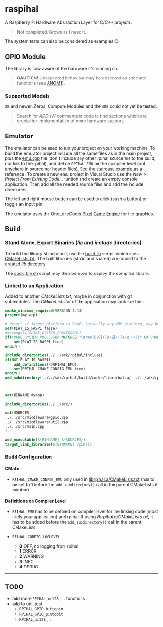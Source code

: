 # raspihal

A Raspberry Pi Hardware Abstraction Layer for C/C++ projects.

> Not completed. Grows as I need it.

The system tests can also be considered as examples :wink:



## GPIO Module

The library is now aware of the hardware it's running on.

> __CAUTION!__ Unexpected behaviour may be observed on alternate functions (see [ANOM1](anomalies.md#anom1---gpio-alternate-function-registers)).

### Supported Models
`2B` and newer. Zeros, Compute Modules and the `400` could not yet be tested.

> Search for _ADDHW_ comments in code to find sections which are crucial for implementation of more hardware support.



## Emulator

The emulator can be used to run your project on your working machine. To build the emulator project
include all the same files as in the main project, plus the [emu.cpp](src/emu/emu.cpp) file (don't include any other
rpihal source file to the build, nor link to the rpihal), and define `RPIHAL_EMU` on the compiler level (not anyehere in
source nor header files). See the [staircase example](examples/staircase/emu/cmake/CMakeLists.txt#L19) as a reference.
To create a new emu project in Visual Studio use the _New > Project From Existing Code..._ funtion and create an empty
console application. Then add all the needed source files and add the include directories.

The left and right mouse button can be used to click (push a button) or toggle an input pin.

The emulator uses the OneLoneCoder [Pixel Game Engine](https://github.com/OneLoneCoder/olcPixelGameEngine) for the graphics.



## Build

### Stand Alone, Export Binaries (_lib_ and _include_ directories)
To build the library stand alone, use the [build.sh](build/build.sh) script, which uses [CMakeLists.txt](build/cmake/CMakeLists.txt). The built libraries (static and shared) are copied to the created _lib_ directory.

The [pack_bin.sh](build/pack_bin.sh) script may then be used to deploy the compiled library.

### Linked to an Application
Added to another _CMakeLists.txt_, maybe in conjunction with git submodules. The _CMakeLists.txt_ of the application may look like this:
```cmake
cmake_minimum_required(VERSION 3.13)
project(my-app)

# detect if target platform is RasPi (actually any ARM platform, may be improved)
set(PLAT_IS_RASPI false)
#message(${CMAKE_SYSTEM_PROCESSOR})
if(CMAKE_SYSTEM_PROCESSOR MATCHES "(armv[6-8]([A-Z]+|[a-z]+)?)" OR CMAKE_SYSTEM_PROCESSOR STREQUAL "aarch64")
    set(PLAT_IS_RASPI true)
endif()

include_directories(../../sdk/rpihal/include)
if(NOT PLAT_IS_RASPI)
    add_definitions(-DRPIHAL_EMU)
    set(RPIHAL_CMAKE_CONFIG_EMU true)
endif()
add_subdirectory(../../sdk/rpihal/build/cmake/librpihal.a/ ../../sdk/rpihal/build/cmake/librpihal.a/)



set(BINNAME myapp)

include_directories(../../src/)

set(SOURCES
../../src/middleware/gpio.cpp
../../src/middleware/util.cpp
../../src/main.cpp
)

add_executable(${BINNAME} ${SOURCES})
target_link_libraries(${BINNAME} rpihal)
```

### Build Configuration
#### CMake
- `RPIHAL_CMAKE_CONFIG_EMU` only used in [librpihal.a/CMakeLists.txt](build/cmake/librpihal.a/CMakeLists.txt) (has to be set to 1 before the `add_subdirectory()` call in the parent CMakeLists if needed)

#### Definitions on Compiler Level
- `RPIHAL_EMU` has to be defined on compiler level for the linking code (most likely your application) and rpihal. If using _librpihal.a/CMakeLists.txt_, it has to be added before the `add_subdirectory()` call in the parent CMakeLists.

- `RPIHAL_CONFIG_LOGLEVEL`
  - **0** OFF, no logging from rpihal
  - **1** ERROR
  - **2** WARNING
  - **3** INFO
  - **4** DEBUG



---

## TODO
- add more `RPIHAL_ui128_..` functions
- add to unit test
  - `RPIHAL_GPIO_bittopin`
  - `RPIHAL_GPIO_pintobit`
  - `RPIHAL_ui128_..`
